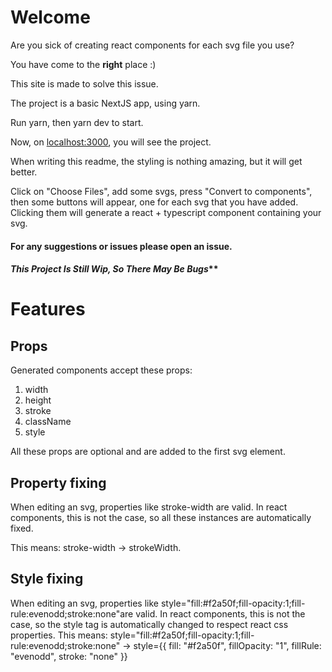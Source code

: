 # Welcome

Are you sick of creating react components for each svg file you use?

You have come to the **right** place :)

This site is made to solve this issue.

The project is a basic NextJS app, using yarn.

Run yarn, then yarn dev to start.

Now, on [localhost:3000](localhost:3000 "localhost:3000"), you will see the project.

When writing this readme, the styling is nothing amazing, but it will get better.

Click on "Choose Files", add some svgs, press "Convert to components", then some buttons will appear, one for each svg that you have added. Clicking them will generate a react + typescript component containing your svg.

#### For any suggestions or issues please open an issue.
#### *This Project Is Still Wip, So There May Be Bugs***

# Features

## Props
Generated components accept these props: 
1. width
2. height
3. stroke
4. className
5. style

All these props are optional and are added to the first svg element.

## Property fixing
When editing an svg, properties like stroke-width are valid. In react components, this is not the case, so all these instances are automatically fixed.

This means: stroke-width -> strokeWidth.

## Style fixing
When editing an svg, properties like 
style="fill:#f2a50f;fill-opacity:1;fill-rule:evenodd;stroke:none"are valid. In react components, this is not the case, so the style tag is automatically changed to respect react css properties.
This means: style="fill:#f2a50f;fill-opacity:1;fill-rule:evenodd;stroke:none" -> 
style={{ fill: "#f2a50f", fillOpacity: "1", fillRule: "evenodd", stroke: "none" }}
